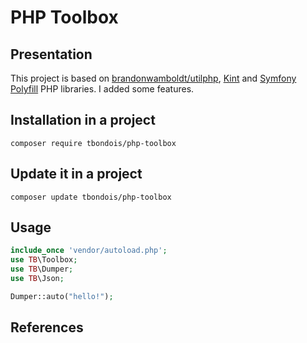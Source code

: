 PHP Toolbox
=======================

Presentation
---------------

This project is based on [brandonwamboldt/utilphp][1], [Kint][2] and [Symfony Polyfill][3] PHP libraries. I added some features. 

Installation in a project
---------------

```
composer require tbondois/php-toolbox
```

Update it  in a project
---------------

```
composer update tbondois/php-toolbox
```

Usage
---------------

```php
include_once 'vendor/autoload.php';
use TB\Toolbox;
use TB\Dumper;
use TB\Json;

Dumper::auto("hello!");
```



References
---------------

[1]: http://brandonwamboldt.github.io/utilphp/
[2]: https://kint-php.github.io/kint/
[3]: https://symfony.com/components/Polyfill%20PHP%207.2
